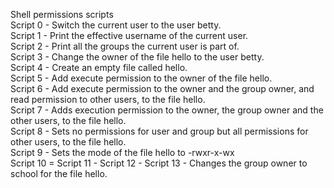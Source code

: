 Shell permissions scripts<br>
Script 0 - Switch the current user to the user betty. <br>
Script 1 - Print the effective username of the current user. <br>
Script 2 - Print all the groups the current user is part of. <br>
Script 3 - Change the owner of the file hello to the user betty. <br>
Script 4 - Create an empty file called hello. <br>
Script 5 - Add execute permission to the owner of the file hello. <br>
Script 6 - Add execute permission to the owner and the group owner, and read permission to other users, to the file hello. <br>
Script 7 - Adds execution permission to the owner, the group owner and the other users, to the file hello. <br>
Script 8 - Sets no permissions for user and group but all permissions for other users, to the file hello. <br>
Script 9 - Sets the mode of the file hello to -rwxr-x-wx <br>
Script 10 = 
Script 11 - 
Script 12 - 
Script 13 - Changes the group owner to school for the file hello. <br>  
